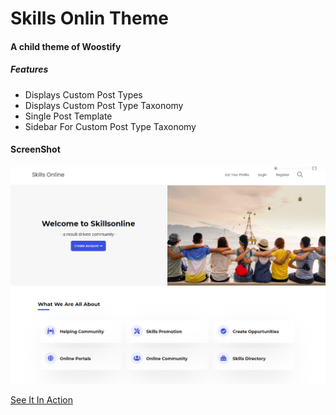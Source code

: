 # Skills Onlin Theme
#### A child theme of Woostify
##### Features
- Displays Custom Post Types
- Displays Custom Post Type Taxonomy
- Single Post Template
- Sidebar For Custom Post Type Taxonomy

#### ScreenShot
![alt text](https://raw.githubusercontent.com/brixiobodino/skills-online-theme/main/screenshot.png)

[See It In Action](https://justaskfor.graceinah.com/)

